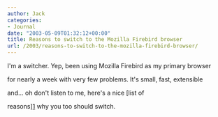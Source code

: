 ```yaml
---
author: Jack
categories:
- Journal
date: "2003-05-09T01:32:12+00:00"
title: Reasons to switch to the Mozilla Firebird browser
url: /2003/reasons-to-switch-to-the-mozilla-firebird-browser/
---
```


I'm a switcher. Yep, been using Mozilla Firebird as my primary browser
  

  
for nearly a week with very few problems. It's small, fast, extensible
  

  
and&#8230; oh don't listen to me, here's a nice [list of
  

  
reasons][1] why you too should switch.

 [1]: //www.mozilla.org/projects/phoenix/why/"